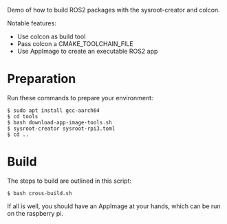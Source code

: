 
Demo of how to build ROS2 packages with the sysroot-creator and colcon.

Notable features:

- Use colcon as build tool
- Pass colcon a CMAKE_TOOLCHAIN_FILE
- Use AppImage to create an executable ROS2 app

# Preparation

Run these commands to prepare your environment:

    $ sudo apt install gcc-aarch64
    $ cd tools
    $ bash download-app-image-tools.sh
    $ sysroot-creator sysroot-rpi3.toml
    $ cd ..

# Build

The steps to build are outlined in this script:

    $ bash cross-build.sh

If all is well, you should have an AppImage at your hands, which can
be run on the raspberry pi.
